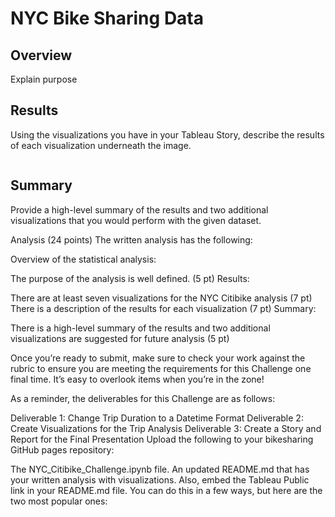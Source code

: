 # NYC Bike Sharing Data

## Overview

Explain purpose

## Results

Using the visualizations you have in your Tableau Story, describe the results of each visualization underneath the image.

<img src="">

## Summary

Provide a high-level summary of the results and two additional visualizations that you would perform with the given dataset.




Analysis (24 points)
The written analysis has the following:

Overview of the statistical analysis:

The purpose of the analysis is well defined. (5 pt)
Results:

There are at least seven visualizations for the NYC Citibike analysis (7 pt)
There is a description of the results for each visualization (7 pt)
Summary:

There is a high-level summary of the results and two additional visualizations are suggested for future analysis (5 pt)

Once you’re ready to submit, make sure to check your work against the rubric to ensure you are meeting the requirements for this Challenge one final time. It’s easy to overlook items when you’re in the zone!

As a reminder, the deliverables for this Challenge are as follows:

Deliverable 1: Change Trip Duration to a Datetime Format
Deliverable 2: Create Visualizations for the Trip Analysis
Deliverable 3: Create a Story and Report for the Final Presentation
Upload the following to your bikesharing GitHub pages repository:

The NYC_Citibike_Challenge.ipynb file.
An updated README.md that has your written analysis with visualizations. Also, embed the Tableau Public link in your README.md file. You can do this in a few ways, but here are the two most popular ones:
